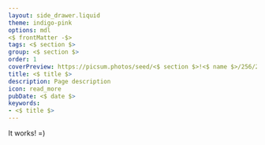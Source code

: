 ```yaml
---
layout: side_drawer.liquid
theme: indigo-pink
options: mdl
<$ frontMatter -$>
tags: <$ section $>
group: <$ section $>
order: 1
coverPreview: https://picsum.photos/seed/<$ section $>!<$ name $>/256/256
title: <$ title $>
description: Page description
icon: read_more
pubDate: <$ date $>
keywords:
- <$ title $>
---
```


It works! =)
